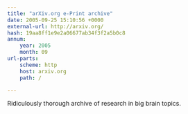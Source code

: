 ```yaml
---
title: "arXiv.org e-Print archive"
date: 2005-09-25 15:10:56 +0000
external-url: http://arxiv.org/
hash: 19aa8ff1e9e2a06677ab34f3f2a5b0c8
annum:
    year: 2005
    month: 09
url-parts:
    scheme: http
    host: arxiv.org
    path: /

---
```


Ridiculously thorough archive of research in big brain topics.
